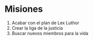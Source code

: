 # Misiones

1. Acabar con el plan de Lex Luthor
2. Crear la liga de la justicia
3. Buscar nuevos miembros para la vida
